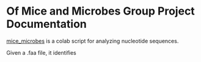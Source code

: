 # Of Mice and Microbes Group Project Documentation

[mice_microbes](https://github.com/luquelab/bioinformatics_mice_microbes) is a colab script for analyzing nucleotide sequences.

Given a .faa file, it identifies
